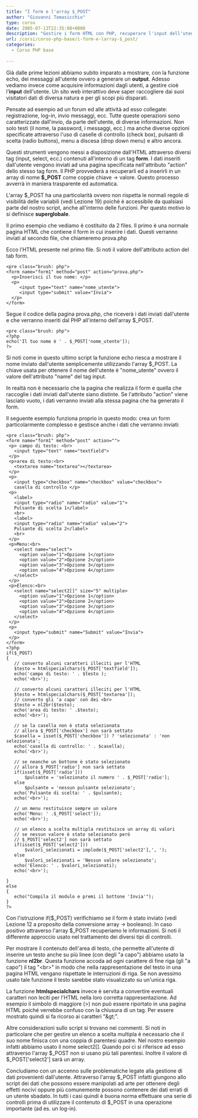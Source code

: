 ```yaml
---
title: "I form e l'array $_POST"
author: "Giovanni Tomasicchio"
type: corso
date: 2005-07-13T22:35:08+0000
description: "Gestire i form HTML con PHP, recuperare l'input dell'utente dall'array $_POST"
url: /corsi/corso-php-base/i-form-e-larray-$_post/
categories:
  - Corso PHP base
  
---
```

Già dalle prime lezioni abbiamo subito imparato a mostrare, con la funzione echo, dei messaggi all'utente ovvero a generare un **output**. Adesso vediamo invece come acquisire informazioni dagli utenti, a gestire cioè l'**input** dell'utente. Un sito web interattivo deve saper raccogliere dai suoi visitatori dati di diversa natura e per gli scopi più disparati.

Pensate ad esempio ad un forum ed alle attività ad esso collegate: registrazione, log-in, invio messaggi, ecc. Tutte queste operazioni sono caratterizzate dall'invio, da parte dell'utente, di diverse informazioni. Non solo testi (il nome, la password, i messaggi, ecc.) ma anche diverse opzioni specificate attraverso l'uso di caselle di controllo (check box), pulsanti di scelta (radio buttons), menu a discesa (drop down menu) e altro ancora.

Questi strumenti vengono messi a disposizione dall'HTML attraverso diversi tag (input, select, ecc.) contenuti all'interno di un tag **form**. I dati inseriti dall'utente vengono inviati ad una pagina specificata nell'attributo "action" dello stesso tag form. Il PHP provvederà a recuperarli ed a inserirli in un array di nome **$\_POST** come coppie chiave -&gt; valore. Questo processo avverrà in maniera trasparente ed automatica.

L'array $\_POST ha una particolarità ovvero non rispetta le normali regole di visibilità delle variabili (vedi Lezione 19) poiché è accessibile da qualsiasi parte del nostro script, anche all'interno delle funzioni. Per questo motivo lo si definisce **superglobale**.

Il primo esempio che vediamo è costituito da 2 files. Il primo è una normale pagina HTML che contiene il form in cui inserire i dati. Questi verranno inviati al secondo file, che chiameremo prova.php

Ecco l'HTML presente nel primo file. Si noti il valore dell'attributo action del tab form.

 ```
<pre class="brush: php">
<form name="form1" method="post" action="prova.php">
   <p>Inserisci il tuo nome: </p>
   <p>
      <input type="text" name="nome_utente">
      <input type="submit" value="Invia">
   </p>
</form>
```

Segue il codice della pagina prova.php, che riceverà i dati inviati dall'utente e che verranno inseriti dal PHP all'interno dell'array $\_POST.

 ```
<pre class="brush: php">
<?php
echo('Il tuo nome è ' . $_POST['nome_utente']);
?>
```

Si noti come in questo ultimo script la funzione echo riesca a mostrare il nome inviato dall'utente semplicemente utilizzando l'array $\_POST. La chiave usata per ottenere il nome dell'utente è "nome\_utente" ovvero il valore dell'attributo "name" del tag input.

In realtà non è necessario che la pagina che realizza il form e quella che raccoglie i dati inviati dall'utente siano distinte. Se l'attributo "action" viene lasciato vuoto, i dati verranno inviati alla stessa pagina che ha generato il form.

Il seguente esempio funziona proprio in questo modo: crea un form particolarmente complesso e gestisce anche i dati che verranno inviati:

 ```
<pre class="brush: php">
<form name="form1" method="post" action="">
  <p> campo di testo: <br>
    <input type="text" name="textfield">
  </p>
  <p>area di testo:<br>
    <textarea name="textarea"></textarea>
  </p>
  <p>
    <input type="checkbox" name="checkbox" value="checkbox">
    casella di controllo </p>
  <p>
    <label>
    <input type="radio" name="radio" value="1">
    Pulsante di scelta 1</label>
    <br>
    <label>
    <input type="radio" name="radio" value="2">
    Pulsante di scelta 2</label>
    <br>
  </p>
  <p>Menu:<br>
    <select name="select">
      <option value="1">Opzione 1</option>
      <option value="2">Opzione 2</option>
      <option value="3">Opzione 3</option>
      <option value="4">Opzione 4</option>
    </select>
  </p>
  <p>Elenco:<br>
    <select name="select2[]" size="5" multiple>
      <option value="1">Opzione 1</option>
      <option value="2">Opzione 2</option>
      <option value="3">Opzione 3</option>
      <option value="4">Opzione 4</option>
    </select>
  </p>
  <p>
    <input type="submit" name="Submit" value="Invia">
  </p>
</form>
<?php
if($_POST)
{
    // converto alcuni caratteri illeciti per l'HTML
    $testo = htmlspecialchars($_POST['textfield']);
    echo('campo di testo: ' . $testo );
    echo('<br>');

    // converto alcuni caratteri illeciti per l'HTML
    $testo = htmlspecialchars($_POST['textarea']);
    // converto gli 'a capo' con dei <br>
    $testo = nl2br($testo);
    echo('area di testo: ' .$testo);
    echo('<br>');

    // se la casella non è stata selezionata
    // allora $_POST['checkbox'] non sarà settato
    $casella = isset($_POST['checkbox']) ? 'selezionata' : 'non selezionata';
    echo('casella di controllo: ' . $casella);
    echo('<br>');

    // se neanche un bottone è stato selezionato
    // allora $_POST['radio'] non sarà settato
    if(isset($_POST['radio']))
        $pulsante = 'selezionato il numero ' . $_POST['radio'];
    else
        $pulsante = 'nessun pulsante selezionato';
    echo('Pulsante di scelta: ' . $pulsante);
    echo('<br>');

    // un menu restituisce sempre un valore
    echo('Menu: ' .$_POST['select']);
    echo('<br>');

    // un elenco a scelta multipla restituisce un array di valori
    // se nessun valore è stato selezionato però
    // $_POST['select2'] non sarà settato
    if(isset($_POST['select2']))
        $valori_selezionati = implode($_POST['select2'],', ');
    else
        $valori_selezionati = 'Nessun valore selezionato';
    echo('Elenco: ' . $valori_selezionati);
    echo('<br>');

}
else
{
    echo("Compila il modulo e premi il bottone 'Invia'");
}
?>
```

Con l'istruzione if($\_POST) verifichiamo se il form è stato inviato (vedi Lezione 12 a proposito della conversione array -&gt; booleano). In caso positivo attraverso l'array $\_POST recuperiamo le informazioni. Si noti il differente approccio usato nel trattamento dei diversi tipi di controlli.

Per mostrare il contenuto dell'area di testo, che permette all'utente di inserire un testo anche su più linee (con degli "a capo") abbiamo usato la funzione **nl2br**. Questa funzione accoda ad ogni carattere di fine riga (gli "a capo") il tag "&lt;br&gt;" in modo che nella rappresentazione del testo in una pagina HTML vengano rispettate le interruzioni di riga. Se non avessimo usato tale funzione il testo sarebbe stato visualizzato su un'unica riga.

La funzione **htmlspecialchars** invece è servita a convertire eventuali caratteri non leciti per l'HTML nella loro corretta rappresentazione. Ad esempio il simbolo di maggiore (&gt;) non può essere riportato in una pagina HTML poiché verrebbe confuso con la chiusura di un tag. Per essere mostrato quindi si fa ricorso ai caratteri "&amp;gt;".

Altre considerazioni sullo script si trovano nei commenti. Si noti in particolare che per gestire un elenco a scelta multipla è necessario che il suo nome finisca con una coppia di parentesi quadre. Nel nostro esempio infatti abbiamo usato il nome select2\[\]. Quando poi ci si riferisce ad esso attraverso l'array $\_POST non si usano più tali parentesi. Inoltre il valore di $\_POST\['select2'\] sarà un array.

Concludiamo con un accenno sulle problematiche legate alla gestione di dati provenienti dall'utente. Attraverso l'array $\_POST infatti giungono allo script dei dati che possono essere manipolati ad arte per ottenere degli effetti nocivi oppure più comunemente possono contenere dei dati errati di un utente sbadato. In tutti i casi quindi è buona norma effettuare una serie di controlli prima di utilizzare il contenuto di $\_POST in una operazione importante (ad es. un log-in).